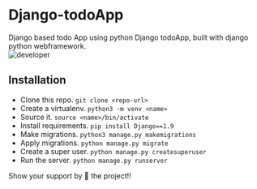 # Django-todoApp
Django based todo App using python
Django todoApp, built with django python webframework.  
![developer](https://img.shields.io/badge/Developed%20By%20%3A-Pawan%20Kumar-red)

## Installation

- Clone this repo. `git clone <repo-url>`
- Create a virtualenv. `python3 -m venv <name>`
- Source it. `source <name>/bin/activate`
- Install requirements. `pip install Django==1.9`
- Make migrations. `python3 manage.py makemigrations`
- Apply migrations. `python manage.py migrate`
- Create a super user. `python manage.py createsuperuser`
- Run the server. `python manage.py runserver`


Show your support by 🌟 the project!!
